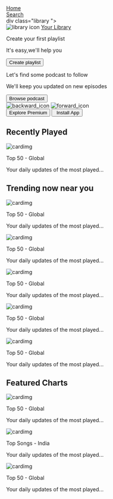 <!DOCTYPE html>
<html lang="en">
<head>
    <meta charset="UTF-8">
    <meta name="viewport" content="width=device-width, initial-scale=1.0">
    <title>Spotify Clone</title>
    <link rel="stylesheet" href="https://cdnjs.cloudflare.com/ajax/libs/font-awesome/7.0.0/css/all.min.css" integrity="sha512-DxV+EoADOkOygM4IR9yXP8Sb2qwgidEmeqAEmDKIOfPRQZOWbXCzLC6vjbZyy0vPisbH2SyW27+ddLVCN+OMzQ==" crossorigin="anonymous" referrerpolicy="no-referrer" />
    <link rel="icon" href="logo.png">
    <link rel="stylesheet" href="spotifyclone.css">
</head>
<body>
    <div class="main">
        <div class="sidebar">
            <div class="nav">
                <div class="nav-option"  style="opacity: 1;">
                    <i class="fa-solid fa-house"></i>
                    <a href="#">Home</a>
                </div>
                <div class="nav-option">
                    <i class="fa-solid fa-magnifying-glass"></i>
                    <a href="#">Search</a>
                </div>
            </div>
            div class="library ">
                <div class="options">
                    <div class="lib-options nav-option" >
                    <img src="library_icon.png" alt="library icon">
                    <a href="#">Your Library</a>
                </div>
                                <div class="icons">
                    <i class="fa-solid fa-plus"></i>
                    <i class="fa-solid fa-arrow-right"></i>
                </div>
            </div>
            <div class="lib-box">
                <div class="box">
                    <p class="box-p1">Create your first playlist</p>
                    <p class="box-p2">It's easy,we'll help you</p>
                    <button class="badge">Create playlist</button>
                </div>
                 <div class="box">
                    <p class="box-p1">Let's find some podcast to follow</p>
                    <p class="box-p2">We'll keep you updated on new episodes</p>
                    <button class="badge">Browse podcast</button>
                </div>
            </div>
            </div>
        </div>
         <div class="main_content">
              <div class="sticky-nav">
                <div class="sticky-nav-icons">
                    <img src="backward_icon.png" alt="backward_icon">
                    <img src="forward_icon.png" alt="forward_icon" class="hide">
                </div>
                <div class="sticky-nav-options">
                    <button class="badge nav-items hide">Explore Premium</button>
                    <button class="badge nav-items dark-badge"><i class="fa-regular fa-circle-down" style="margin-left: 5px;"></i>Install App</button>
                    <i class="fa-regular fa-user nav-items dark-badge"></i>
                </div>
            </div>
            <h2>Recently Played</h2>
                <div class="cards-container">
                    <div class="card">
                        <img src="card1img.jpeg" alt="cardimg" class="card-img">
                        <p class="card-title">Top 50 - Global</p>
                        <p class="card-info">Your daily updates of the most played...</p>
                    </div>
                </div>
             <h2>Trending now near you</h2>
                <div class="cards-container">
                    <div class="card">
                        <img src="card2img.jpeg" alt="cardimg" class="card-img">
                        <p class="card-title">Top 50 - Global</p>
                        <p class="card-info">Your daily updates of the most played...</p>
                    </div>
                    <div class="card">
                        <img src="card3img.jpeg" alt="cardimg" class="card-img">
                        <p class="card-title">Top 50 - Global</p>
                        <p class="card-info">Your daily updates of the most played...</p>
                    </div>
                    <div class="card">
                        <img src="card4img.jpeg" alt="cardimg" class="card-img">
                        <p class="card-title">Top 50 - Global</p>
                        <p class="card-info">Your daily updates of the most played...</p>
                    </div>
                    <div class="card">
                        <img src="card3img.jpeg" alt="cardimg" class="card-img">
                        <p class="card-title">Top 50 - Global</p>
                        <p class="card-info">Your daily updates of the most played...</p>
                    </div>
                    <div class="card">
                        <img src="card4img.jpeg" alt="cardimg" class="card-img">
                        <p class="card-title">Top 50 - Global</p>
                        <p class="card-info">Your daily updates of the most played...</p>
                    </div>
                </div> 
                <h2>Featured Charts</h2>
                <div class="cards-container">
                    <div class="card">
                        <img src="card5img.jpeg" alt="cardimg" class="card-img">
                        <p class="card-title">Top 50 - Global</p>
                        <p class="card-info">Your daily updates of the most played...</p>
                    </div>
                     <div class="card">
                        <img src="card6img.jpeg" alt="cardimg" class="card-img">
                        <p class="card-title">Top Songs - India</p>
                        <p class="card-info">Your daily updates of the most played...</p>
                    </div>
                    <div class="card">
                        <img src="card1img.jpeg" alt="cardimg" class="card-img">
                        <p class="card-title">Top 50 - Global</p>
                        <p class="card-info">Your daily updates of the most played...</p>
                    </div>  
                </div>  
                <div class="footer">
                    <div class="line"></div>
                </div> 
        </div>
                    
                    
                
        
                

